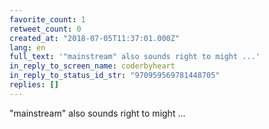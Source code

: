 ```yaml
---
favorite_count: 1
retweet_count: 0
created_at: "2018-07-05T11:37:01.000Z"
lang: en
full_text: '"mainstream" also sounds right to might ...'
in_reply_to_screen_name: coderbyheart
in_reply_to_status_id_str: "970959569781448705"
replies: []
---
```


"mainstream" also sounds right to might ...
